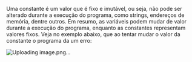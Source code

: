 Uma constante é um valor que é fixo e imutável, ou seja, não pode ser alterado durante a execução do programa, como strings, endereços de memória, dentre outros.
Em resumo, as variáveis podem mudar de valor durante a execução do programa, enquanto as constantes representam valores fixos.
Veja no exemplo abaixo, que ao tentar mudar o valor da constante o programa da um erro:

![Uploading image.png…]()
